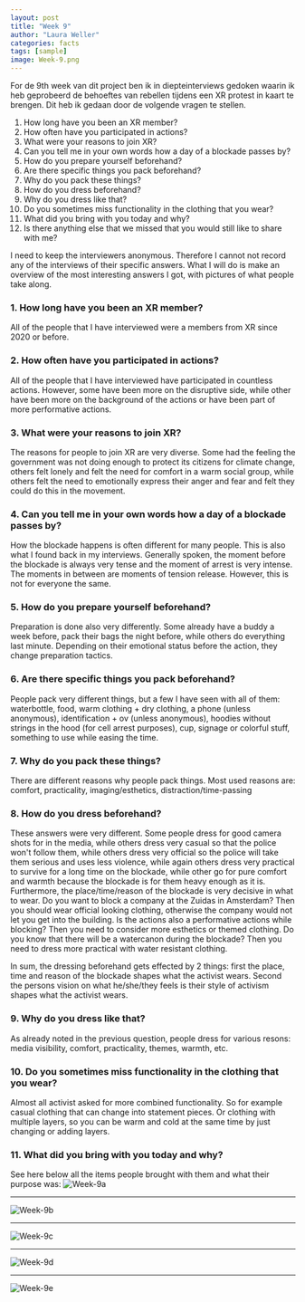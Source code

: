 ```yaml
---
layout: post
title: "Week 9"
author: "Laura Weller"
categories: facts
tags: [sample]
image: Week-9.png
---
```


For de 9th week van dit project ben ik in diepteinterviews gedoken waarin ik heb geprobeerd de behoeftes van rebellen tijdens een XR protest in kaart te brengen. Dit heb ik gedaan door de volgende vragen te stellen.

1. How long have you been an XR member?
2. How often have you participated in actions?
3. What were your reasons to join XR?
4. Can you tell me in your own words how a day of a blockade passes by?
5. How do you prepare yourself beforehand?
6. Are there specific things you pack beforehand?
7. Why do you pack these things?
8. How do you dress beforehand? 
9. Why do you dress like that?
10. Do you sometimes miss functionality in the clothing that you wear? 
11. What did you bring with you today and why?
12. Is there anything else that we missed that you would still like to share with me? 

I need to keep the interviewers anonymous. Therefore I cannot not record any of the interviews of their specific answers. What I will do is make an overview of the most interesting answers I got, with pictures of what people take along.

### 1. How long have you been an XR member?
All of the people that I have interviewed were a members from XR since 2020 or before.

### 2. How often have you participated in actions?
All of the people that I have interviewed have participated in countless actions. However, some have been more on the disruptive side, while other have been more on the background of the actions or have been part of more performative actions. 

### 3. What were your reasons to join XR?
The reasons for people to join XR are very diverse. Some had the feeling the government was not doing enough to protect its citizens for climate change, others felt lonely and felt the need for comfort in a warm social group, while others felt the need to emotionally express their anger and fear and felt they could do this in the movement.  

### 4. Can you tell me in your own words how a day of a blockade passes by?
How the blockade happens is often different for many people. This is also what I found back in my interviews. Generally spoken, the moment before the blockade is always very tense and the moment of arrest is very intense. The moments in between are moments of tension release. However, this is not for everyone the same.

### 5. How do you prepare yourself beforehand?
Preparation is done also very differently. Some already have a buddy a week before, pack their bags the night before, while others do everything last minute. Depending on their emotional status before the action, they change preparation tactics. 

### 6. Are there specific things you pack beforehand?
People pack very different things, but a few I have seen with all of them: waterbottle, food, warm clothing + dry clothing, a phone (unless anonymous), identification + ov (unless anonymous), hoodies without strings in the hood (for cell arrest purposes), cup, signage or colorful stuff, something to use while easing the time. 

### 7. Why do you pack these things?
There are different reasons why people pack things. Most used reasons are: comfort, practicality, imaging/esthetics, distraction/time-passing

### 8. How do you dress beforehand? 
These answers were very different. Some people dress for good camera shots for in the media, while others dress very casual so that the police won't follow them, while others dress very official so the police will take them serious and uses less violence, while again others dress very practical to survive for a long time on the blockade, while other go for pure comfort and warmth because the blockade is for them heavy enough as it is. Furthermore, the place/time/reason of the blockade is very decisive in what to wear. Do you want to block a company at the Zuidas in Amsterdam? Then you should wear official looking clothing, otherwise the company would not let you get into the building. Is the actions also a performative actions while blocking? Then you need to consider more esthetics or themed clothing. Do you know that there will be a watercanon during the blockade? Then you need to dress more practical with water resistant clothing. 

In sum, the dressing beforehand gets effected by 2 things: first the place, time and reason of the blockade shapes what the activist wears. Second the persons vision on what he/she/they feels is their style of activism shapes what the activist wears. 

### 9. Why do you dress like that?
As already noted in the previous question, people dress for various resons: media visibility, comfort, practicality, themes, warmth, etc.

### 10. Do you sometimes miss functionality in the clothing that you wear? 
Almost all activist asked for more combined functionality. So for example casual clothing that can change into statement pieces. Or clothing with multiple layers, so you can be warm and cold at the same time by just changing or adding layers. 

### 11. What did you bring with you today and why?
See here below all the items people brought with them and what their purpose was:
<img src="./assets/img/Week-9a.png" alt="Week-9a">

__________________________________________________________________

<img src="./assets/img/Week-9b.png" alt="Week-9b">

__________________________________________________________________

<img src="./assets/img/Week-9c.png" alt="Week-9c">

__________________________________________________________________

<img src="./assets/img/Week-9d.png" alt="Week-9d">

__________________________________________________________________

<img src="./assets/img/Week-9e.png" alt="Week-9e">
